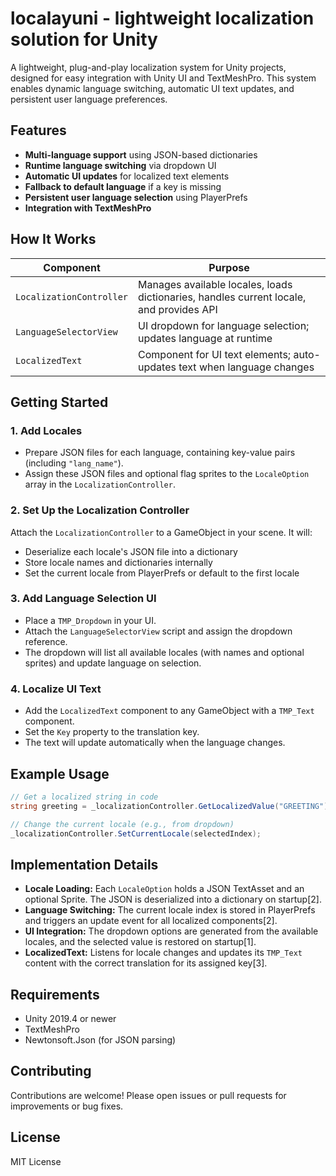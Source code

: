 # localayuni - lightweight localization solution for Unity

A lightweight, plug-and-play localization system for Unity projects, designed for easy integration with Unity UI and TextMeshPro. This system enables dynamic language switching, automatic UI text updates, and persistent user language preferences.

## Features

- **Multi-language support** using JSON-based dictionaries
- **Runtime language switching** via dropdown UI
- **Automatic UI updates** for localized text elements
- **Fallback to default language** if a key is missing
- **Persistent user language selection** using PlayerPrefs
- **Integration with TextMeshPro**

## How It Works

| Component                | Purpose                                                                                   |
|--------------------------|-------------------------------------------------------------------------------------------|
| `LocalizationController` | Manages available locales, loads dictionaries, handles current locale, and provides API   |
| `LanguageSelectorView`   | UI dropdown for language selection; updates language at runtime                           |
| `LocalizedText`          | Component for UI text elements; auto-updates text when language changes                   |

## Getting Started

### 1. Add Locales

- Prepare JSON files for each language, containing key-value pairs (including `"lang_name"`).
- Assign these JSON files and optional flag sprites to the `LocaleOption` array in the `LocalizationController`.

### 2. Set Up the Localization Controller

Attach the `LocalizationController` to a GameObject in your scene. It will:

- Deserialize each locale's JSON file into a dictionary
- Store locale names and dictionaries internally
- Set the current locale from PlayerPrefs or default to the first locale

### 3. Add Language Selection UI

- Place a `TMP_Dropdown` in your UI.
- Attach the `LanguageSelectorView` script and assign the dropdown reference.
- The dropdown will list all available locales (with names and optional sprites) and update language on selection.

### 4. Localize UI Text

- Add the `LocalizedText` component to any GameObject with a `TMP_Text` component.
- Set the `Key` property to the translation key.
- The text will update automatically when the language changes.

## Example Usage

```csharp
// Get a localized string in code
string greeting = _localizationController.GetLocalizedValue("GREETING");

// Change the current locale (e.g., from dropdown)
_localizationController.SetCurrentLocale(selectedIndex);
```

## Implementation Details

- **Locale Loading:** Each `LocaleOption` holds a JSON TextAsset and an optional Sprite. The JSON is deserialized into a dictionary on startup[2].
- **Language Switching:** The current locale index is stored in PlayerPrefs and triggers an update event for all localized components[2].
- **UI Integration:** The dropdown options are generated from the available locales, and the selected value is restored on startup[1].
- **LocalizedText:** Listens for locale changes and updates its `TMP_Text` content with the correct translation for its assigned key[3].

## Requirements

- Unity 2019.4 or newer
- TextMeshPro
- Newtonsoft.Json (for JSON parsing)

## Contributing

Contributions are welcome! Please open issues or pull requests for improvements or bug fixes.

## License

MIT License
